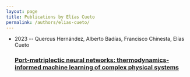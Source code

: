 ```yaml
---
layout: page
title: Publications by Elías Cueto
permalink: /authors/elias-cueto/
---
```


<ul class="post-list">
<li><span class='post-meta'>2023 -- Quercus Hernández, Alberto Badías, Francisco Chinesta, Elías Cueto</span><h3><a class='post-link' href='../../port-metriplectic-neural-networks-thermodynamics-informed-machine-learning-of-complex-physical-systems'>Port-metriplectic neural networks: thermodynamics-informed machine learning of complex physical systems</a></h3></li>

</ul>
